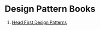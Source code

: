 # Design Pattern Books

1. [Head First Design Patterns](https://github.com/ksatria/MK-Design-Pattern/raw/master/Ebook/Head%20First%20Design%20Patterns.pdf)

